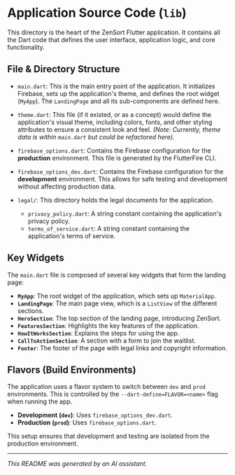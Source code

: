 # Application Source Code (`lib`)

This directory is the heart of the ZenSort Flutter application. It contains all the Dart code that defines the user interface, application logic, and core functionality.

## File & Directory Structure

- `main.dart`: This is the main entry point of the application. It initializes Firebase, sets up the application's theme, and defines the root widget (`MyApp`). The `LandingPage` and all its sub-components are defined here.

- `theme.dart`: This file (if it existed, or as a concept) would define the application's visual theme, including colors, fonts, and other styling attributes to ensure a consistent look and feel. *(Note: Currently, theme data is within `main.dart` but could be refactored here).*

- `firebase_options.dart`: Contains the Firebase configuration for the **production** environment. This file is generated by the FlutterFire CLI.

- `firebase_options_dev.dart`: Contains the Firebase configuration for the **development** environment. This allows for safe testing and development without affecting production data.

- `legal/`: This directory holds the legal documents for the application.
  - `privacy_policy.dart`: A string constant containing the application's privacy policy.
  - `terms_of_service.dart`: A string constant containing the application's terms of service.

## Key Widgets

The `main.dart` file is composed of several key widgets that form the landing page:

- **`MyApp`**: The root widget of the application, which sets up `MaterialApp`.
- **`LandingPage`**: The main page view, which is a `ListView` of the different sections.
- **`HeroSection`**: The top section of the landing page, introducing ZenSort.
- **`FeaturesSection`**: Highlights the key features of the application.
- **`HowItWorksSection`**: Explains the steps for using the app.
- **`CallToActionSection`**: A section with a form to join the waitlist.
- **`Footer`**: The footer of the page with legal links and copyright information.

## Flavors (Build Environments)

The application uses a flavor system to switch between `dev` and `prod` environments. This is controlled by the `--dart-define=FLAVOR=<name>` flag when running the app.

- **Development (`dev`)**: Uses `firebase_options_dev.dart`.
- **Production (`prod`)**: Uses `firebase_options.dart`.

This setup ensures that development and testing are isolated from the production environment.

---

*This README was generated by an AI assistant.*
